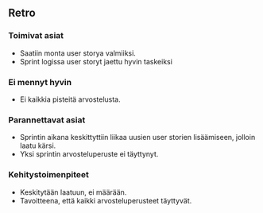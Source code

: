 ## Retro

### Toimivat asiat
- Saatiin monta user storya valmiiksi.
- Sprint logissa user storyt jaettu hyvin taskeiksi 

### Ei mennyt hyvin
- Ei kaikkia pisteitä arvostelusta.

### Parannettavat asiat
- Sprintin aikana keskittyttiin liikaa uusien user storien lisäämiseen, jolloin laatu kärsi.
- Yksi sprintin arvosteluperuste ei täyttynyt.

### Kehitystoimenpiteet
- Keskitytään laatuun, ei määrään.
- Tavoitteena, että kaikki arvosteluperusteet täyttyvät.
